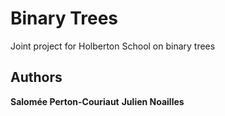 # Binary Trees

Joint project for Holberton School on binary trees

## Authors

**Salomée Perton-Couriaut**
**Julien Noailles**
